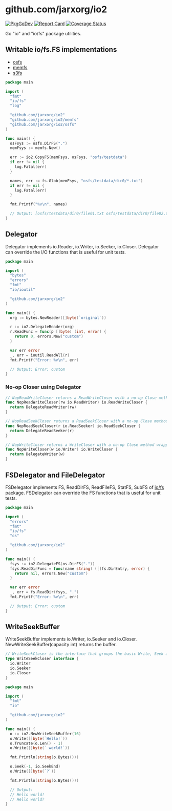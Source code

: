 # github.com/jarxorg/io2

[![PkgGoDev](https://pkg.go.dev/badge/github.com/jarxorg/io2)](https://pkg.go.dev/github.com/jarxorg/io2)
[![Report Card](https://goreportcard.com/badge/github.com/jarxorg/io2)](https://goreportcard.com/report/github.com/jarxorg/io2)
[![Coverage Status](https://coveralls.io/repos/github/jarxorg/io2/badge.svg?branch=main)](https://coveralls.io/github/jarxorg/io2?branch=main)

Go "io" and "io/fs" package utilities.

## Writable io/fs.FS implementations

- [osfs](https://github.com/jarxorg/io2/tree/main/osfs)
- [memfs](https://github.com/jarxorg/io2/tree/main/memfs)
- [s3fs](https://github.com/jarxorg/s3fs)

```go
package main

import (
  "fmt"
  "io/fs"
  "log"

  "github.com/jarxorg/io2"
  "github.com/jarxorg/io2/memfs"
  "github.com/jarxorg/io2/osfs"
)

func main() {
  osFsys := osfs.DirFS(".")
  memFsys := memfs.New()

  err := io2.CopyFS(memFsys, osFsys, "osfs/testdata")
  if err != nil {
    log.Fatal(err)
  }

  names, err := fs.Glob(memFsys, "osfs/testdata/dir0/*.txt")
  if err != nil {
    log.Fatal(err)
  }

  fmt.Printf("%v\n", names)

  // Output: [osfs/testdata/dir0/file01.txt osfs/testdata/dir0/file02.txt]
}
```

## Delegator

Delegator implements io.Reader, io.Writer, io.Seeker, io.Closer.
Delegator can override the I/O functions that is useful for unit tests.

```go
package main

import (
  "bytes"
  "errors"
  "fmt"
  "io/ioutil"

  "github.com/jarxorg/io2"
)

func main() {
  org := bytes.NewReader([]byte(`original`))

  r := io2.DelegateReader(org)
  r.ReadFunc = func(p []byte) (int, error) {
    return 0, errors.New("custom")
  }

  var err error
  _, err = ioutil.ReadAll(r)
  fmt.Printf("Error: %v\n", err)

  // Output: Error: custom
}
```

### No-op Closer using Delegator

```go
// NopReadWriteCloser returns a ReadWriteCloser with a no-op Close method wrapping the provided interface.
func NopReadWriteCloser(rw io.ReadWriter) io.ReadWriteCloser {
  return DelegateReadWriter(rw)
}

// NopReadSeekCloser returns a ReadSeekCloser with a no-op Close method wrapping the provided interface.
func NopReadSeekCloser(r io.ReadSeeker) io.ReadSeekCloser {
  return DelegateReadSeeker(r)
}

// NopWriteCloser returns a WriteCloser with a no-op Close method wrapping the provided interface.
func NopWriteCloser(w io.Writer) io.WriteCloser {
  return DelegateWriter(w)
}
```

## FSDelegator and FileDelegator

FSDelegator implements FS, ReadDirFS, ReadFileFS, StatFS, SubFS of [io/fs](https://github.com/golang/go/tree/master/src/io/fs) package.
FSDelegator can override the FS functions that is useful for unit tests.

```go
package main

import (
  "errors"
  "fmt"
  "io/fs"
  "os"

  "github.com/jarxorg/io2"
)

func main() {
  fsys := io2.DelegateFS(os.DirFS("."))
  fsys.ReadDirFunc = func(name string) ([]fs.DirEntry, error) {
    return nil, errors.New("custom")
  }

  var err error
  _, err = fs.ReadDir(fsys, ".")
  fmt.Printf("Error: %v\n", err)

  // Output: Error: custom
}
```

## WriteSeekBuffer

WriteSeekBuffer implements io.Writer, io.Seeker and io.Closer.
NewWriteSeekBuffer(capacity int) returns the buffer.

```go
// WriteSeekCloser is the interface that groups the basic Write, Seek and Close methods.
type WriteSeekCloser interface {
  io.Writer
  io.Seeker
  io.Closer
}
```

```go
package main

import (
  "fmt"
  "io"

  "github.com/jarxorg/io2"
)

func main() {
  o := io2.NewWriteSeekBuffer(16)
  o.Write([]byte(`Hello!`))
  o.Truncate(o.Len() - 1)
  o.Write([]byte(` world!`))

  fmt.Println(string(o.Bytes()))

  o.Seek(-1, io.SeekEnd)
  o.Write([]byte(`?`))

  fmt.Println(string(o.Bytes()))

  // Output:
  // Hello world!
  // Hello world?
}
```
